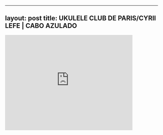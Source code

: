 

---
layout: post
title: UKULELE CLUB DE PARIS/CYRIl LEFE | CABO AZULADO
---


<iframe width="420" height="315" src="http://www.youtube.com/embed/NDSv9zHQbGs" frameborder="0" allowfullscreen></iframe>

